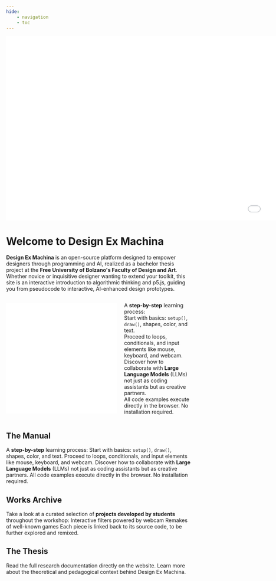 ```yaml
---
hide:
    - navigation
    - toc
---
```


<iframe src="/p5/sketch.html" width="2000" height="500" style="border: none"></iframe>

# Welcome to Design Ex Machina

**Design Ex Machina** is an open-source platform designed to empower designers through programming and AI, realized as a bachelor thesis project at the **Free University of Bolzano's Faculty of Design and Art**.
Whether novice or inquisitive designer wanting to extend your toolkit, this site is an interactive introduction to algorithmic thinking and p5.js, guiding you from pseudocode to interactive, AI-enhanced design prototypes.

<div style="display: flex; align-items: center; gap: 20px;">
  <iframe src="p5/gettingStarted.html" width="700" height="300" style="border:none;"></iframe>
  <p>
   A <strong>step-by-step</strong> learning process: <br>
Start with basics: <code>setup()</code>, <code>draw()</code>, shapes, color, and text. <br>
Proceed to loops, conditionals, and input elements like mouse, keyboard, and webcam. <br>
Discover how to collaborate with <strong>Large Language Models</strong> (LLMs) not just as coding assistants but as creative partners. <br>
All code examples execute directly in the browser. No installation required.
  </p>
</div>


## The Manual

A **step-by-step** learning process:
Start with basics: `setup()`, `draw()`, shapes, color, and text.
Proceed to loops, conditionals, and input elements like mouse, keyboard, and webcam.
Discover how to collaborate with **Large Language Models** (LLMs) not just as coding assistants but as creative partners.
All code examples execute directly in the browser. No installation required.


## Works Archive

Take a look at a curated selection of **projects developed by students** throughout the workshop:
Interactive filters powered by webcam
Remakes of well-known games
Each piece is linked back to its source code, to be further explored and remixed.

## The Thesis

Read the full research documentation directly on the website. Learn more about the theoretical and pedagogical context behind Design Ex Machina.
